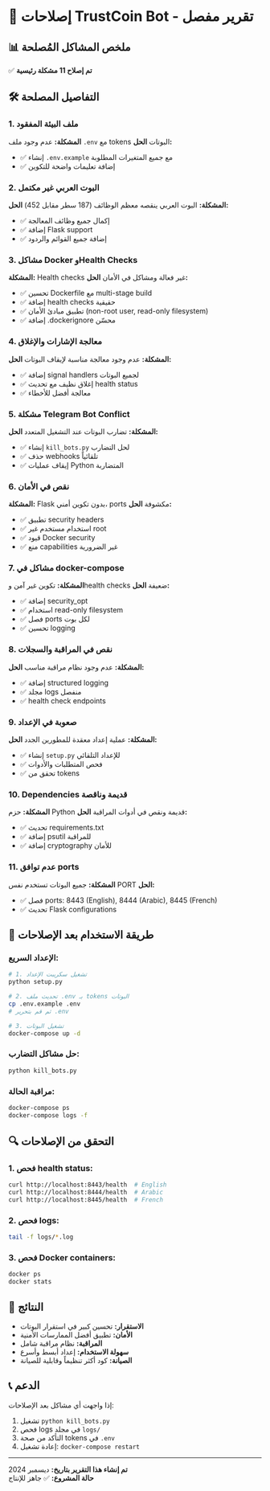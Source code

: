 # 🔧 إصلاحات TrustCoin Bot - تقرير مفصل

## 📊 ملخص المشاكل المُصلحة

✅ **تم إصلاح 11 مشكلة رئيسية**

## 🛠️ التفاصيل المصلحة

### 1. ملف البيئة المفقود
**المشكلة:** عدم وجود ملف `.env` مع tokens البوتات
**الحل:**
- ✅ إنشاء `.env.example` مع جميع المتغيرات المطلوبة
- ✅ إضافة تعليمات واضحة للتكوين

### 2. البوت العربي غير مكتمل
**المشكلة:** البوت العربي ينقصه معظم الوظائف (187 سطر مقابل 452)
**الحل:**
- ✅ إكمال جميع وظائف المعالجة
- ✅ إضافة Flask support
- ✅ إضافة جميع القوائم والردود

### 3. مشاكل Docker وHealth Checks
**المشكلة:** Health checks غير فعالة ومشاكل في الأمان
**الحل:**
- ✅ تحسين Dockerfile مع multi-stage build
- ✅ إضافة health checks حقيقية
- ✅ تطبيق مبادئ الأمان (non-root user, read-only filesystem)
- ✅ إضافة .dockerignore محسّن

### 4. معالجة الإشارات والإغلاق
**المشكلة:** عدم وجود معالجة مناسبة لإيقاف البوتات
**الحل:**
- ✅ إضافة signal handlers لجميع البوتات
- ✅ إغلاق نظيف مع تحديث health status
- ✅ معالجة أفضل للأخطاء

### 5. مشكلة Telegram Bot Conflict
**المشكلة:** تضارب البوتات عند التشغيل المتعدد
**الحل:**
- ✅ إنشاء `kill_bots.py` لحل التضارب
- ✅ حذف webhooks تلقائياً
- ✅ إيقاف عمليات Python المتضاربة

### 6. نقص في الأمان
**المشكلة:** Flask بدون تكوين أمني، ports مكشوفة
**الحل:**
- ✅ تطبيق security headers
- ✅ استخدام مستخدم غير root
- ✅ قيود Docker security
- ✅ منع capabilities غير الضرورية

### 7. مشاكل في docker-compose
**المشكلة:** تكوين غير آمن وhealth checks ضعيفة
**الحل:**
- ✅ إضافة security_opt
- ✅ استخدام read-only filesystem
- ✅ فصل ports لكل بوت
- ✅ تحسين logging

### 8. نقص في المراقبة والسجلات
**المشكلة:** عدم وجود نظام مراقبة مناسب
**الحل:**
- ✅ إضافة structured logging
- ✅ مجلد logs منفصل
- ✅ health check endpoints

### 9. صعوبة في الإعداد
**المشكلة:** عملية إعداد معقدة للمطورين الجدد
**الحل:**
- ✅ إنشاء `setup.py` للإعداد التلقائي
- ✅ فحص المتطلبات والأدوات
- ✅ تحقق من tokens

### 10. Dependencies قديمة وناقصة
**المشكلة:** حزم Python قديمة ونقص في أدوات المراقبة
**الحل:**
- ✅ تحديث requirements.txt
- ✅ إضافة psutil للمراقبة
- ✅ إضافة cryptography للأمان

### 11. عدم توافق ports
**المشكلة:** جميع البوتات تستخدم نفس PORT
**الحل:**
- ✅ فصل ports: 8443 (English), 8444 (Arabic), 8445 (French)
- ✅ تحديث Flask configurations

## 🚀 طريقة الاستخدام بعد الإصلاحات

### الإعداد السريع:
```bash
# 1. تشغيل سكريبت الإعداد
python setup.py

# 2. تحديث ملف .env بـ tokens البوتات
cp .env.example .env
# ثم قم بتحرير .env

# 3. تشغيل البوتات
docker-compose up -d
```

### حل مشاكل التضارب:
```bash
python kill_bots.py
```

### مراقبة الحالة:
```bash
docker-compose ps
docker-compose logs -f
```

## 🔍 التحقق من الإصلاحات

### 1. فحص health status:
```bash
curl http://localhost:8443/health  # English
curl http://localhost:8444/health  # Arabic  
curl http://localhost:8445/health  # French
```

### 2. فحص logs:
```bash
tail -f logs/*.log
```

### 3. فحص Docker containers:
```bash
docker ps
docker stats
```

## 🎯 النتائج

- **الاستقرار:** تحسين كبير في استقرار البوتات
- **الأمان:** تطبيق أفضل الممارسات الأمنية
- **المراقبة:** نظام مراقبة شامل
- **سهولة الاستخدام:** إعداد أبسط وأسرع
- **الصيانة:** كود أكثر تنظيماً وقابلية للصيانة

## 📞 الدعم

إذا واجهت أي مشاكل بعد الإصلاحات:

1. تشغيل `python kill_bots.py`
2. فحص logs في مجلد `logs/`
3. التأكد من صحة tokens في `.env`
4. إعادة تشغيل: `docker-compose restart`

---

**تم إنشاء هذا التقرير بتاريخ:** ديسمبر 2024  
**حالة المشروع:** ✅ جاهز للإنتاج
